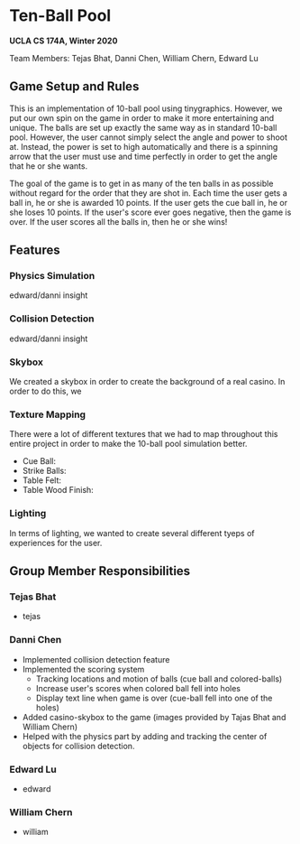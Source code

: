 # Ten-Ball Pool

**UCLA CS 174A, Winter 2020**

Team Members: Tejas Bhat, Danni Chen, William Chern, Edward Lu

## Game Setup and Rules
This is an implementation of 10-ball pool using tinygraphics. However, we put our own spin on the game in order to make it more entertaining and unique. The balls are set up exactly the same way as in standard 10-ball pool. However, the user cannot simply select the angle and power to shoot at. Instead, the power is set to high automatically and there is a spinning arrow that the user must use and time perfectly in order to get the angle that he or she wants. 

The goal of the game is to get in as many of the ten balls in as possible without regard for the order that they are shot in. Each time the user gets a ball in, he or she is awarded 10 points. If the user gets the cue ball in, he or she loses 10 points. If the user's score ever goes negative, then the game is over. If the user scores all the balls in, then he or she wins!

## Features

### Physics Simulation

edward/danni insight

### Collision Detection

edward/danni insight

### Skybox

We created a skybox in order to create the background of a real casino. In order to do this, we  

### Texture Mapping

There were a lot of different textures that we had to map throughout this entire project in order to make the 10-ball pool simulation better.
- Cue Ball:
- Strike Balls:
- Table Felt:
- Table Wood Finish: 

### Lighting

In terms of lighting, we wanted to create several different tyeps of experiences for the user. 

## Group Member Responsibilities

### Tejas Bhat
- tejas

### Danni Chen
* Implemented collision detection feature 
* Implemented the scoring system
    * Tracking locations and motion of balls (cue ball and colored-balls)
    * Increase user's scores when colored ball fell into holes
    * Display text line when game is over (cue-ball fell into one of the holes)
* Added casino-skybox to the game (images provided by Tajas Bhat and William Chern)
* Helped with the physics part by adding and tracking the center of objects for collision detection.

### Edward Lu
- edward

### William Chern
- william


